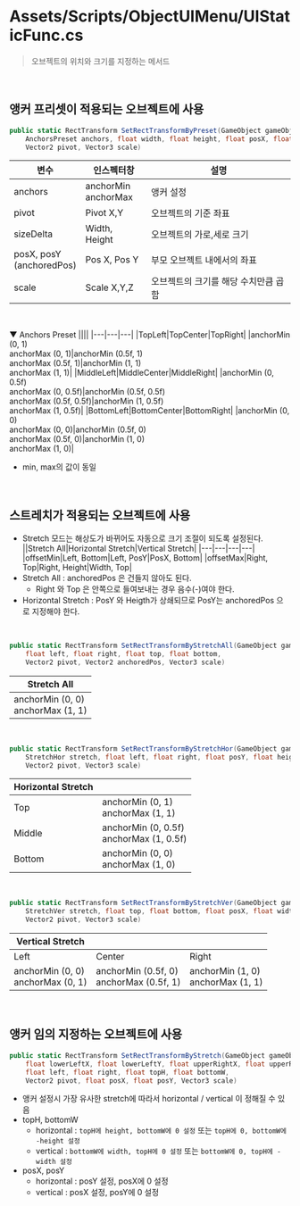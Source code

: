 # Assets/Scripts/ObjectUIMenu/UIStaticFunc.cs
> 오브젝트의 위치와 크기를 지정하는 메서드
<br>

## 앵커 프리셋이 적용되는 오브젝트에 사용
```csharp
public static RectTransform SetRectTransformByPreset(GameObject gameObject,
    AnchorsPreset anchors, float width, float height, float posX, float posY,
    Vector2 pivot, Vector3 scale)
```

|변수|인스펙터창|설명|
|---|---|---|
|anchors|anchorMin<br>anchorMax|앵커 설정|
|pivot|Pivot X,Y|오브젝트의 기준 좌표|
|sizeDelta|Width, Height|오브젝트의 가로,세로 크기|
|posX, posY<br>(anchoredPos)|Pos X, Pos Y|부모 오브젝트 내에서의 좌표|
|scale|Scale X,Y,Z|오브젝트의 크기를 해당 수치만큼 곱함|
<br>

▼ Anchors Preset
||||
|---|---|---|
|TopLeft|TopCenter|TopRight|
|anchorMin (0, 1)<br>anchorMax (0, 1)|anchorMin (0.5f, 1)<br>anchorMax (0.5f, 1)|anchorMin (1, 1)<br>anchorMax (1, 1)|
|MiddleLeft|MiddleCenter|MiddleRight|
|anchorMin (0, 0.5f)<br>anchorMax (0, 0.5f)|anchorMin (0.5f, 0.5f)<br>anchorMax (0.5f, 0.5f)|anchorMin (1, 0.5f)<br>anchorMax (1, 0.5f)|
|BottomLeft|BottomCenter|BottomRight|
|anchorMin (0, 0)<br>anchorMax (0, 0)|anchorMin (0.5f, 0)<br>anchorMax (0.5f, 0)|anchorMin (1, 0)<br>anchorMax (1, 0)|
- min, max의 값이 동일
<br>

## 스트레치가 적용되는 오브젝트에 사용
- Stretch 모드는 해상도가 바뀌어도 자동으로 크기 조절이 되도록 설정된다.
||Stretch All|Horizontal Stretch|Vertical Stretch|
|---|---|---|---|
|offsetMin|Left, Bottom|Left, PosY|PosX, Bottom|
|offsetMax|Right, Top|Right, Height|Width, Top|
- Stretch All : anchoredPos 은 건들지 않아도 된다.
    - Right 와 Top 은 안쪽으로 들여보내는 경우 음수(-)여야 한다.
- Horizontal Stretch : PosY 와 Heigth가 상쇄되므로 PosY는 anchoredPos 으로 지정해야 한다.
<br>

```csharp
public static RectTransform SetRectTransformByStretchAll(GameObject gameObject,
    float left, float right, float top, float bottom,
    Vector2 pivot, Vector2 anchoredPos, Vector3 scale)
```

|Stretch All|
|---|
|anchorMin (0, 0)<br>anchorMax (1, 1)|
<br>

```csharp
public static RectTransform SetRectTransformByStretchHor(GameObject gameObject,
    StretchHor stretch, float left, float right, float posY, float height,
    Vector2 pivot, Vector3 scale)
```

|Horizontal Stretch||
|---|---|
|Top|anchorMin (0, 1)<br>anchorMax (1, 1)|
|Middle|anchorMin (0, 0.5f)<br>anchorMax (1, 0.5f)|
|Bottom|anchorMin (0, 0)<br>anchorMax (1, 0)|
<br>

```csharp
public static RectTransform SetRectTransformByStretchVer(GameObject gameObject,
    StretchVer stretch, float top, float bottom, float posX, float width,
    Vector2 pivot, Vector3 scale)
```

|Vertical Stretch|||
|---|---|---|
|Left|Center|Right|
|anchorMin (0, 0)<br>anchorMax (0, 1)|anchorMin (0.5f, 0)<br>anchorMax (0.5f, 1)|anchorMin (1, 0)<br>anchorMax (1, 1)|
<br>

## 앵커 임의 지정하는 오브젝트에 사용
```csharp
public static RectTransform SetRectTransformByStretch(GameObject gameObject,
    float lowerLeftX, float lowerLeftY, float upperRightX, float upperRightY,
    float left, float right, float topH, float bottomW,
    Vector2 pivot, float posX, float posY, Vector3 scale)
```
- 앵커 설정시 가장 유사한 stretch에 따라서 horizontal / vertical 이 정해질 수 있음
- topH, bottomW
    - horizontal : `topH에 height, bottomW에 0 설정` 또는 `topH에 0, bottomW에 -height 설정`
    - vertical : `bottomW에 width, topH에 0 설정` 또는 `bottomW에 0, topH에 -width 설정`
- posX, posY
    - horizontal : posY 설정, posX에 0 설정
    - vertical : posX 설정, posY에 0 설정
